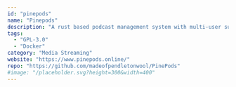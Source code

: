 ```yaml
---
id: "pinepods"
name: "Pinepods"
description: "A rust based podcast management system with multi-user support. Pinepods utilizes a central database so aspects like listen time and themes follow from device to device."
tags:
  - "GPL-3.0"
  - "Docker"
category: "Media Streaming"
website: "https://www.pinepods.online/"
repo: "https://github.com/madeofpendletonwool/PinePods"
#image: "/placeholder.svg?height=300&width=400"
---
```


